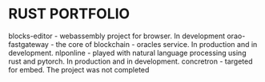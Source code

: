 # RUST PORTFOLIO
blocks-editor - webassembly project for browser. In development
orao-fastgateway - the core of blockchain - oracles service. In production and in development.
nlponline - played with natural language processing using rust and pytorch.  In production and in development.
concretron - targeted for embed. The project was not completed
